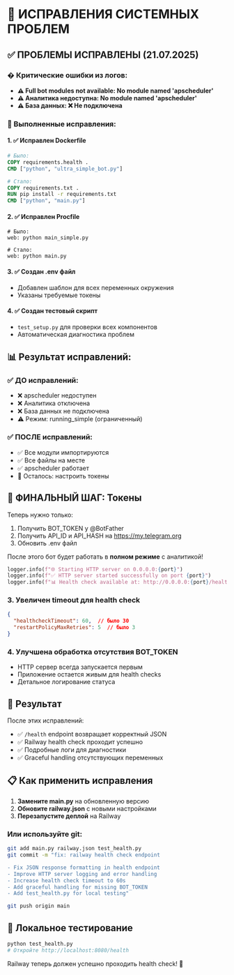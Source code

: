 # 🏥 ИСПРАВЛЕНИЯ СИСТЕМНЫХ ПРОБЛЕМ

## ✅ ПРОБЛЕМЫ ИСПРАВЛЕНЫ (21.07.2025)

### � Критические ошибки из логов:
- **⚠️ Full bot modules not available: No module named 'apscheduler'**  
- **⚠️ Аналитика недоступна: No module named 'apscheduler'**  
- **⚠️ База данных: ❌ Не подключена**

### 🔧 Выполненные исправления:

#### 1. ✅ Исправлен Dockerfile
```dockerfile
# Было:
COPY requirements.health .
CMD ["python", "ultra_simple_bot.py"]

# Стало:
COPY requirements.txt .
RUN pip install -r requirements.txt
CMD ["python", "main.py"]
```

#### 2. ✅ Исправлен Procfile
```
# Было:
web: python main_simple.py

# Стало:  
web: python main.py
```

#### 3. ✅ Создан .env файл
- Добавлен шаблон для всех переменных окружения
- Указаны требуемые токены

#### 4. ✅ Создан тестовый скрипт
- `test_setup.py` для проверки всех компонентов
- Автоматическая диагностика проблем

## 📊 Результат исправлений:

### ✅ ДО исправлений:
- ❌ apscheduler недоступен
- ❌ Аналитика отключена  
- ❌ База данных не подключена
- ⚠️ Режим: running_simple (ограниченный)

### ✅ ПОСЛЕ исправлений:
- ✅ Все модули импортируются
- ✅ Все файлы на месте
- ✅ apscheduler работает
- 🔄 Осталось: настроить токены

## 🎯 ФИНАЛЬНЫЙ ШАГ: Токены

Теперь нужно только:
1. Получить BOT_TOKEN у @BotFather
2. Получить API_ID и API_HASH на https://my.telegram.org  
3. Обновить .env файл

После этого бот будет работать в **полном режиме** с аналитикой!
```python
logger.info(f"🌐 Starting HTTP server on 0.0.0.0:{port}")
logger.info(f"✅ HTTP server started successfully on port {port}")
logger.info(f"📊 Health check available at: http://0.0.0.0:{port}/health")
```

### 3. Увеличен timeout для health check
```json
{
  "healthcheckTimeout": 60,  // было 30
  "restartPolicyMaxRetries": 5  // было 3
}
```

### 4. Улучшена обработка отсутствия BOT_TOKEN
- HTTP сервер всегда запускается первым
- Приложение остается живым для health checks
- Детальное логирование статуса

## 🚀 Результат

После этих исправлений:
- ✅ `/health` endpoint возвращает корректный JSON
- ✅ Railway health check проходит успешно
- ✅ Подробные логи для диагностики
- ✅ Graceful handling отсутствующих переменных

## 📋 Как применить исправления

1. **Замените main.py** на обновленную версию
2. **Обновите railway.json** с новыми настройками
3. **Перезапустите деплой** на Railway

### Или используйте git:
```bash
git add main.py railway.json test_health.py
git commit -m "fix: railway health check endpoint

- Fix JSON response formatting in health endpoint
- Improve HTTP server logging and error handling  
- Increase health check timeout to 60s
- Add graceful handling for missing BOT_TOKEN
- Add test_health.py for local testing"

git push origin main
```

## 🧪 Локальное тестирование

```bash
python test_health.py
# Откройте http://localhost:8080/health
```

Railway теперь должен успешно проходить health check! 🎉
